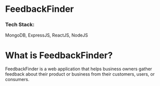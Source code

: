 # FeedbackFinder

### Tech Stack:
MongoDB, ExpressJS, ReactJS, NodeJS

# What is FeedbackFinder?
FeedbackFinder is a web application that helps business owners gather feedback about their product or business from their customers, users, or consumers.
